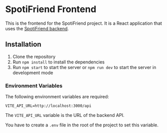 # SpotiFriend Frontend
This is the frontend for the SpotiFriend project. It is a React application that uses the [SpotiFriend backend](https://github.com/NamelessProj/SpotiFriend-backend).

## Installation
1. Clone the repository
2. Run `npm install` to install the dependencies
3. Run `npm start` to start the server or `npm run dev` to start the server in development mode

### Environment Variables
The following environment variables are required:
```env
VITE_API_URL=http://localhost:3000/api
```
The `VITE_API_URL` variable is the URL of the backend API.

You have to create a `.env` file in the root of the project to set this variable.